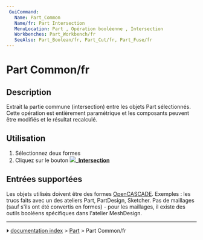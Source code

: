 ```yaml
---
 GuiCommand:
   Name: Part_Common
   Name/fr: Part Intersection
   MenuLocation: Part , Opération booléenne , Intersection 
   Workbenches: Part_Workbench/fr
   SeeAlso: Part_Boolean/fr, Part_Cut/fr, Part_Fuse/fr
---
```


# Part Common/fr

## Description

Extrait la partie commune (intersection) entre les objets Part sélectionnés. Cette opération est entièrement paramétrique et les composants peuvent être modifiés et le résultat recalculé.

## Utilisation

1.  Sélectionnez deux formes
2.  Cliquez sur le bouton **![](images/)_[Intersection](Part_Common/fr.md)**

## Entrées supportées 

Les objets utilisés doivent être des formes [OpenCASCADE](OpenCASCADE/fr.md). Exemples : les trucs faits avec un des ateliers Part, PartDesign, Sketcher. Pas de maillages (sauf s\'ils ont été convertis en formes) - pour les maillages, il existe des outils booléens spécifiques dans l\'atelier MeshDesign.



---
⏵ [documentation index](../README.md) > [Part](Part_Workbench.md) > Part Common/fr
